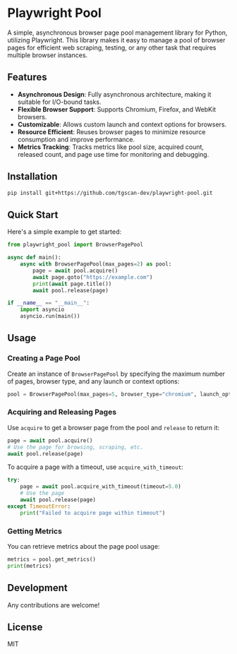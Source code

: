# Playwright Pool


A simple, asynchronous browser page pool management library for Python, utilizing Playwright. This library makes it easy to manage a pool of browser pages for efficient web scraping, testing, or any other task that requires multiple browser instances.

## Features

- **Asynchronous Design**: Fully asynchronous architecture, making it suitable for I/O-bound tasks.
- **Flexible Browser Support**: Supports Chromium, Firefox, and WebKit browsers.
- **Customizable**: Allows custom launch and context options for browsers.
- **Resource Efficient**: Reuses browser pages to minimize resource consumption and improve performance.
- **Metrics Tracking**: Tracks metrics like pool size, acquired count, released count, and page use time for monitoring and debugging.

## Installation

```bash
pip install git+https://github.com/tgscan-dev/playwright-pool.git
```

## Quick Start

Here's a simple example to get started:

```python
from playwright_pool import BrowserPagePool

async def main():
    async with BrowserPagePool(max_pages=2) as pool:
        page = await pool.acquire()
        await page.goto("https://example.com")
        print(await page.title())
        await pool.release(page)

if __name__ == "__main__":
    import asyncio
    asyncio.run(main())
```

## Usage

### Creating a Page Pool

Create an instance of `BrowserPagePool` by specifying the maximum number of pages, browser type, and any launch or context options:

```python
pool = BrowserPagePool(max_pages=5, browser_type="chromium", launch_options={"headless": True})
```

### Acquiring and Releasing Pages

Use `acquire` to get a browser page from the pool and `release` to return it:

```python
page = await pool.acquire()
# Use the page for browsing, scraping, etc.
await pool.release(page)
```

To acquire a page with a timeout, use `acquire_with_timeout`:

```python
try:
    page = await pool.acquire_with_timeout(timeout=5.0)
    # Use the page
    await pool.release(page)
except TimeoutError:
    print("Failed to acquire page within timeout")
```

### Getting Metrics

You can retrieve metrics about the page pool usage:

```python
metrics = pool.get_metrics()
print(metrics)
```

## Development

Any contributions are welcome!

## License

MIT

